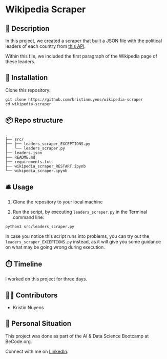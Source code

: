 # Wikipedia Scraper

## 🏢 Description

In this project, we created a scraper that built a JSON file with the political leaders of each country from [this API](https://country-leaders.onrender.com/docs).

Within this file, we included the first paragraph of the Wikipedia page of these leaders.

## 🧩 Installation

Clone this repository:

```
git clone https://github.com/kristinnuyens/wikipedia-scraper
cd wikipedia-scraper
```

## 📦 Repo structure

```
.
├── src/
├── ├── leaders_scraper_EXCEPTIONS.py
│   └── leaders_scraper.py
├── leaders.json
├── README.md
├── requirements.txt
├── wikipedia_scraper_RESTART.ipynb
└── wikipedia_scraper.ipynb
```
## 🛎️ Usage

1. Clone the repository to your local machine

2. Run the script, by executing `leaders_scraper.py` in the Terminal command line:

```
python3 src/leaders_scraper.py
```
In case you notice this script runs into problems, you can try out the `leaders_scraper_EXCEPTIONS.py` instead, as it will give you some guidance on what may be going wrong during execution.

## ⏱️ Timeline

I worked on this project for three days.

## 👩‍💻 Contributors

- Kristin Nuyens

## 📌 Personal Situation
This project was done as part of the AI & Data Science Bootcamp at BeCode.org.

Connect with me on [LinkedIn](https://www.linkedin.com/in/kristinnuyens/).